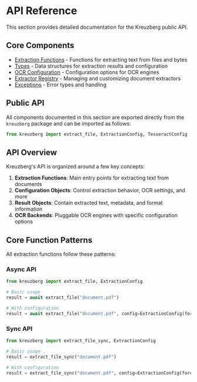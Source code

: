 # API Reference

This section provides detailed documentation for the Kreuzberg public API.

## Core Components

- [Extraction Functions](extraction-functions.md) - Functions for extracting text from files and bytes
- [Types](types.md) - Data structures for extraction results and configuration
- [OCR Configuration](ocr-configuration.md) - Configuration options for OCR engines
- [Extractor Registry](extractor-registry.md) - Managing and customizing document extractors
- [Exceptions](exceptions.md) - Error types and handling

## Public API

All components documented in this section are exported directly from the `kreuzberg` package and can be imported as follows:

```python
from kreuzberg import extract_file, ExtractionConfig, TesseractConfig  # etc.
```

## API Overview

Kreuzberg's API is organized around a few key concepts:

1. **Extraction Functions**: Main entry points for extracting text from documents
1. **Configuration Objects**: Control extraction behavior, OCR settings, and more
1. **Result Objects**: Contain extracted text, metadata, and format information
1. **OCR Backends**: Pluggable OCR engines with specific configuration options

## Core Function Patterns

All extraction functions follow these patterns:

### Async API

```python
from kreuzberg import extract_file, ExtractionConfig

# Basic usage
result = await extract_file("document.pdf")

# With configuration
result = await extract_file("document.pdf", config=ExtractionConfig(force_ocr=True))
```

### Sync API

```python
from kreuzberg import extract_file_sync, ExtractionConfig

# Basic usage
result = extract_file_sync("document.pdf")

# With configuration
result = extract_file_sync("document.pdf", config=ExtractionConfig(force_ocr=True))
```
